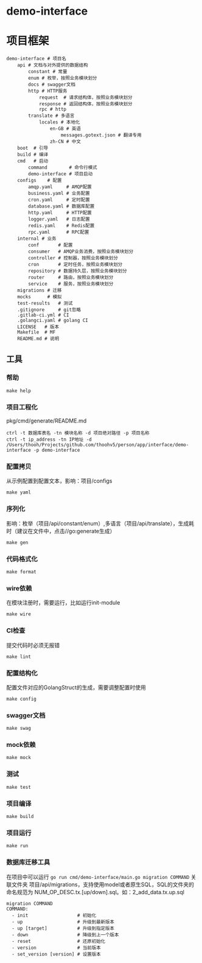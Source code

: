 # demo-interface

# 项目框架

```
demo-interface # 项目名
    api # 文档与对外提供的数据结构
        constant # 常量
        enum # 枚举，按照业务模块划分
        docs # swagger文档
        http # HTTP服务
            request  # 请求结构体，按照业务模块划分
            response # 返回结构体，按照业务模块划分
            rpc # http
        translate # 多语言
            locales # 本地化
                en-GB # 英语
                    messages.gotext.json # 翻译专用
                zh-CN # 中文
    boot  # 引导
    build # 编译
    cmd   # 启动
        command        # 命令行模式
        demo-interface # 项目启动
    configs    # 配置
        amqp.yaml     # AMQP配置
        business.yaml # 业务配置
        cron.yaml     # 定时配置
        database.yaml # 数据库配置
        http.yaml     # HTTP配置
        logger.yaml   # 日志配置
        redis.yaml    # Redis配置
        rpc.yaml      # RPC配置
    internal # 业务
        conf       # 配置
        consumer   # AMQP业务消费，按照业务模块划分
        controller # 控制器，按照业务模块划分
        cron       # 定时任务，按照业务模块划分
        repository # 数据持久层，按照业务模块划分
        router     # 路由，按照业务模块划分
        service    # 服务，按照业务模块划分
    migrations # 迁移
    mocks      # 模拟
    test-results   # 测试
    .gitignore     # git忽略
    .gitlab-ci.yml # CI
    .golangci.yaml # golang CI
    LICENSE   # 版本
    Makefile  # MF
    README.md # 说明
```

## 工具

### 帮助
```
make help
```

### 项目工程化
pkg/cmd/generate/README.md
```
ctrl -t 数据库表名 -tn 模块名称 -d 项目绝对路径 -p 项目名称
ctrl -t ip_address -tn IP地址 -d /Users/thooh/Projects/github.com/thoohv5/person/app/interface/demo-interface -p demo-interface
```

### 配置拷贝
从示例配置到配置文本，影响：项目/configs
```
make yaml
```

### 序列化
影响：枚举（项目/api/constant/enum）,多语言（项目/api/translate），生成耗时（建议在文件中，点击//go:generate生成）
```
make gen
```

### 代码格式化
```
make format
```

### wire依赖
在模块注册时，需要运行，比如运行init-module
```
make wire
```

### CI检查
提交代码时必须无报错
```
make lint
```

### 配置结构化
配置文件对应的GolangStruct的生成，需要调整配置时使用
```
make config
```


### swagger文档
```
make swag
```

### mock依赖
```
make mock
```

### 测试
```
make test
```

### 项目编译
```
make build
```

### 项目运行
```
make run
```

### 数据库迁移工具
在项目中可以运行 `go run cmd/demo-interface/main.go migration COMMAND`
关联文件夹 项目/api/migrations，支持使用model或者原生SQL，SQL的文件夹的命名规范为 NUM_OP_DESC.tx.[up/down].sql。如：2_add_data.tx.up.sql
```
migration COMMAND
COMMAND:
  - init                  # 初始化
  - up                    # 升级到最新版本
  - up [target]           # 升级到指定版本
  - down                  # 降级到上一个版本
  - reset                 # 还原初始化
  - version               # 当前版本
  - set_version [version] # 设置版本
```



